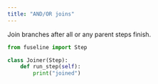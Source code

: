 ```yaml
---
title: "AND/OR joins"
---
```


Join branches after all or any parent steps finish.

```python
from fuseline import Step

class Joiner(Step):
    def run_step(self):
        print("joined")
```


